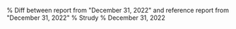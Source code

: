 % Diff between report from "December 31, 2022" and reference report from "December 31, 2022"
% Strudy
% December 31, 2022


